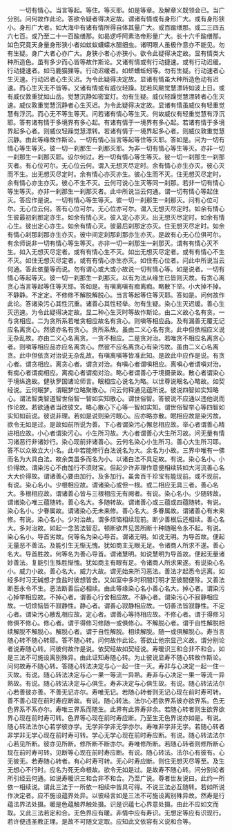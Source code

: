 <!-- { "loadSidebar": true } -->
　　一切有情心。当言等起。等住。等灭耶。如是等章。及解章义既领会已。当广分别。问何故作此论。答欲令疑者得决定故。谓诸有情或有身形广大。或有身形狭小。身形广大者。如大海中有诸有情所得自体其量广大。或百踰缮那。或二三四五六七百。或乃至二十一百踰缮那。如曷逻呼阿素洛帝形量广大。长十六千踰缮那。如色究竟天身量身形狭小者如蚊蚁蠛蠓水醋细虫。诸明眼人虽极作意亦不能见。勿有生疑。身广大者心亦广大。身狭小者心亦狭小。欲令此疑得决定故。显有情类大种所造色。虽有多少而心皆等故作斯论。又诸有情或有行动捷速。或有行动迟缓。行动捷速者。如马鹿猫狸等。行动迟缓者。如蛴螬蚯蚓等。勿有生疑。行动速者心生灭速。行动迟者心生灭迟。为令此疑得决定故。显诸有情虽大种所造色动有迟速。而心生灭无不皆等。又诸有情或有威仪轻躁。犹若风颷觉慧漂转如波上日。或有威仪敦重犹如山岳。觉慧沉静如密室灯。勿有生疑。威仪轻躁觉慧漂转者心生灭速。威仪敦重觉慧沉静者心生灭迟。为令此疑得决定故。显诸有情虽威仪有轻重觉慧有浮沉。而心无不等生等灭。问若诸有情心等生灭。何故威仪有轻重觉慧有浮沉耶。答有诸有情于多境界有多心起。有诸有情于一境界有多心起。若诸有情于多境界起多心者。则威仪轻躁觉慧漂转。若诸有情于一境界起多心者。则威仪敦重觉慧沉静。由此等缘故作斯论。一切有情心当言等起等住等灭耶。答如是。问为一切有情心等生等灭。彼一切一刹那生一刹那灭耶。为非一切有情心等生等灭。亦非一切一刹那生一刹那灭耶。设尔何过。若一切有情心等生等灭。彼一切一刹那生一刹那灭者。有心位可尔。无心位云何。谓入无想灭尽定时。余有情心亦生亦灭。彼心灭而不生。出无想灭尽定时。余有情心亦灭亦生。彼心生而不灭。住无想灭尽定时。余有情心亦生亦灭。彼心不生不灭。云何可说心生灭等同一刹那。若非一切有情心等生等灭。亦非一刹那生一刹那灭者。此中所说当云何通。谓一切有情心等起住灭。答应作是说。一切有情心等生等灭。彼一切一刹那生一刹那灭。问有心位可尔。无心位云何。答有心位可尔。无心位亦可尔。谓入无想灭尽定时。如余有情心生彼最初刹那定亦生。如余有情心灭。彼入定心亦灭。出无想灭尽定时。如余有情心生。彼出定心亦生。如余有情心灭。彼最后刹那定亦灭。住无想灭尽定时。如余有情心刹那刹那亦生亦灭。彼中间定刹那刹那亦生亦灭。是故有心无心位俱可尔。有余师说非一切有情心等生等灭。亦非一切一刹那生一刹那灭。谓有有情心灭不生。如入无想灭尽定者。或有有情心生不灭。如出无想灭尽定者。或有有情心不生不灭。如住无想灭尽定者。或有有情心亦生亦灭。如住有心位者。问此中所说当云何通。答此依量等而说。勿有谓心或大或小故说一切有情心等。如是说者。一切有情心等起等灭。彼一切一刹那生一刹那灭。以有为法从缘生已皆则灭故。有贪心离贪心当言等起等住等灭耶。答如是。有嗔离嗔有痴离痴。略散下举。小大掉不掉。不静静。不定定。不修修不解脱解脱心。当言等起等住等灭耶。答如是。问何故作此论。答诸染污心其性沉重。诸善心其性轻举。勿有生疑。染心生灭迟缓。善心生灭迅速。为令此疑得决定故。显二种心生灭时等故作斯论。由二义故心名有贪。一与贪相应。二为贪所系若唯贪相应故名有贪心。则嗔等相应品。及有漏善无覆无记应名离贪心。然彼亦名有贪心。贪所系故。虽由二义心名有贪。此中但依相应义说无杂乱故。亦由二义心名离贪。一贪不相应。二是贪对治。若唯贪不相应名离贪心者。则嗔等相应品亦应名离贪心。然彼不应名离贪心有染污故。虽由二义心名离贪。此中但依贪对治说无杂乱故。有嗔离嗔等皆准此知。是故此中应作是说。有贪心者。谓贪相应。离贪心者。谓贪对治。有嗔心者谓嗔相应。离嗔心者谓嗔对治。有痴心者谓痴相应。离痴心者谓痴对治。略心者谓善心于境摄录故。散心者谓染心于境纵逸故。健驮罗国诸论师言。眠相应心说名为略。以世尊说眠名心略故。如契经说。云何眠梦。谓眠梦位略聚散心。问云何释通见蕴所说。彼说四智如实知略心。谓法智类智道智世俗智一智如实知散心。谓世俗智。答彼说不应通以违他说而作论故。若欲通者当改彼文。略心散心下心等一智如实知。谓世俗智举心等四智如实知如前说。彼说非理。若如是说则染污眠心。应亦略亦散。眠相应故是染污故。欲令无如是过。是故如前所说为善。下心者谓染污心懈怠相应故。举心者谓善心精进相应故。小心者谓染污心。小生所习故。大心者谓善心大生所习故。问无量有情习诸恶行非诸妙行。染心现前非诸善心。云何名染心小生所习。善心大生所习耶。答不以众故立大小名。此中若能修行白法说名为大。余名为小故。三界中唯有一佛而名为大具白法。故余类虽多而名为小。以诸白法不具足故。有说。染心名小。小价得故。谓染污心不由加行不须财宝。但起少许非理作意便相续转如大河流善心名大大价得故。谓诸善心要由加行。及多加行。虽舍百千珍宝有能现前。或不现前。有说。染心名小。少根相应故。谓诸染心或但一根。或二相应无具三者。善心名大。多根相应故。谓诸善心皆与三根相应无有阙者。有说。染心名小。少随转故。谓诸染心唯三蕴随转。善心名大。多随转故。谓诸善心或三蕴或四蕴随转。有说。染心名小。少眷属故。谓诸染心无未来修。善心名大。多眷属故。谓诸善心有未来修。有说。染心名小。少对治故。谓多烦恼相续现前。断少善根后还相续。善心名大。多对治故。如起一念苦法智忍。顿断欲界见苦所断十种随眠令永不起。有说。染心名小。导首劣故。何等名为染心导首。谓诸无明。如说无明。为导首故。便起无量恶不善法。及能引生无惭无愧。犹如商主无眼无足。令诸商人所求不遂。善心名大。导首胜故。何等名为善心导首。谓诸慧明。如说慧明为导首故。便起无量诸妙善法。复能引生殊胜惭愧。犹如商主有眼有足。令诸商人所求果遂。有说染心名小。威力小故。善心名大。威力大故。谓无始来所习恶法。善法才起悉令远离。如经多时习无碱想才食盐时彼想皆舍。又如室中多时积闇灯明才至彼闇便除。又善法断恶永令不生。恶法断善后必相续。由此等缘染心名小善心名大。掉心者。谓染污心掉举相应故。不掉心者。谓善心行舍相应故。不静心者。谓染污心不寂静相应故。一切烦恼皆不寂静性。静心者。谓善心寂静相应故。一切善法皆寂静性。不定心者。谓染污心散乱相应故。定心者。谓善心等持相应故。不修心者。谓于得修习修俱不修心。修心者。谓于得修习修随一或俱修心。不解脱心者。谓于自性解脱相续解脱不解脱心。解脱心者。谓于自性解脱。相续解脱。随一或俱解脱心。寿当言随心转不随心转耶。答不随心转。问何故作此论。答欲止他宗显己义故。谓分别论者说寿随心转。问彼何故作是说。依契经故如契经说。寿暖识三和合非不和合。如是三法不可施设离别殊异。由此证知寿随心转。为止彼说显寿不随心转故作斯论。问何故寿不随心转。答随心转法决定与心一起一住一灭。寿非与心决定一起一住一灭故。有说。随心转法决定与心一果一等流一异熟。寿非与心决定一果一等流一异熟故。有说。随心转法决定与心俱生。寿非决定与心俱生故。有说。随心转法法尔心若善彼亦善。不善无记亦尔。寿唯无记。若随心转者则无记心现在前时寿可转。善不善心现在前时寿应断故。有说。随心转法。法尔心若欲界系彼亦欲界系。色无色界系不系亦尔。寿唯三界系而随生。此界有此界寿非余。若随心转者则生欲界欲界心现在前时寿可转。色界等心现在前时寿应断。乃至生无色界说亦如是。有说。随心转法法尔心若学彼亦学。无学非学非无学亦尔。寿唯非学非无学。若随心转者非学非无学心现在前时寿可转。学心无学心现在前时寿应断。有说。随心转法法尔心若见所断。彼亦见所断。修所断不断亦尔。寿唯修所断。若随心转者则修所断心现在前时寿可转。见断等心现在前时寿应断。有说。随心转法。法尔心有彼有。心无彼无。若寿随心转者。有心时寿可转。无心时寿应断。则住无想灭尽等至。及生无想心不行时。应名为死无命根故。欲令无如是过。是故寿不随心转。问分别论者所引经云何通。如说寿暖识三和合非不和合。乃至广说。尊者世友说曰。此约一所依一相续说。谓此三法于一所依一相续中皆具可得。不说三法必互随转。若如所说作决定者。应不施设蕴界处异。以彼经言如是三法不可施设离别殊异故。然寿是行蕴法界法处摄。暖是色蕴触界触处摄。识是识蕴七心界意处摄。由此不应如文而取。又此三法若定和合。无色界应有暖。非情中应有寿识。无想定等应有识现行。若许便违圣教正理。是故不可随文定取。应知此文依容有义说和合等。
